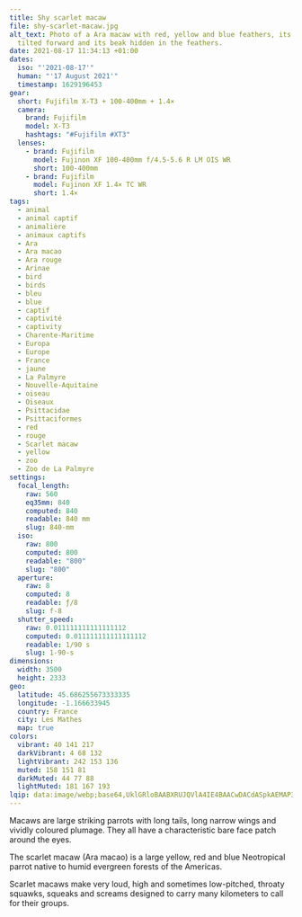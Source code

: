 ```yaml
---
title: Shy scarlet macaw
file: shy-scarlet-macaw.jpg
alt_text: Photo of a Ara macaw with red, yellow and blue feathers, its head
  tilted forward and its beak hidden in the feathers.
date: 2021-08-17 11:34:13 +01:00
dates:
  iso: "'2021-08-17'"
  human: "'17 August 2021'"
  timestamp: 1629196453
gear:
  short: Fujifilm X-T3 + 100-400mm + 1.4×
  camera:
    brand: Fujifilm
    model: X-T3
    hashtags: "#Fujifilm #XT3"
  lenses:
    - brand: Fujifilm
      model: Fujinon XF 100-400mm f/4.5-5.6 R LM OIS WR
      short: 100-400mm
    - brand: Fujifilm
      model: Fujinon XF 1.4× TC WR
      short: 1.4×
tags:
  - animal
  - animal captif
  - animalière
  - animaux captifs
  - Ara
  - Ara macao
  - Ara rouge
  - Arinae
  - bird
  - birds
  - bleu
  - blue
  - captif
  - captivité
  - captivity
  - Charente-Maritime
  - Europa
  - Europe
  - France
  - jaune
  - La Palmyre
  - Nouvelle-Aquitaine
  - oiseau
  - Oiseaux
  - Psittacidae
  - Psittaciformes
  - red
  - rouge
  - Scarlet macaw
  - yellow
  - zoo
  - Zoo de La Palmyre
settings:
  focal_length:
    raw: 560
    eq35mm: 840
    computed: 840
    readable: 840 mm
    slug: 840-mm
  iso:
    raw: 800
    computed: 800
    readable: "800"
    slug: "800"
  aperture:
    raw: 8
    computed: 8
    readable: ƒ/8
    slug: f-8
  shutter_speed:
    raw: 0.011111111111111112
    computed: 0.011111111111111112
    readable: 1/90 s
    slug: 1-90-s
dimensions:
  width: 3500
  height: 2333
geo:
  latitude: 45.686255673333335
  longitude: -1.166633945
  country: France
  city: Les Mathes
  map: true
colors:
  vibrant: 40 141 217
  darkVibrant: 4 68 132
  lightVibrant: 242 153 136
  muted: 158 151 81
  darkMuted: 44 77 88
  lightMuted: 181 167 193
lqip: data:image/webp;base64,UklGRloBAABXRUJQVlA4IE4BAACwDACdASpkAEMAP3G2z140sL+kqFjqK/AuCWgA1DW5fGglYmtkFPlzFjYa6AOljn9pQQU0r8Zstz9StxIvwAWJ2LX5pjXhvgKAO67IgTQHEJgM804QprNp9e+fKzfzwAcpAT4nB10Z40IMLlJKgAD+8QkkP/tcmP5Z6kHhRBemzQ76+icdqPBMH6jfKmE0Rb/TwS6/3WMNtNnE7iDSoH5nKfcPV4/y7rAxoLpQn7KToAUmegYQTwwSQVwcGRUhI6P4nrLCD8OzJxWcV00FkmnjoQhvxhYQj2ifXzIuyYHjMchnKJGB0fbuDcl60Xq8aJksW35yYQKmfI6YHZwMDhcH3SgShUpT8DjRJJ/86/o8JmzO2TuE87XbDoVFp+z8ImBm5ng62s9TkhBJYcUEqpjWhhWrDfNxxWn72Hhm174rS9qZUUfgvn3Ey0K+iQAA
---
```


Macaws are large striking parrots with long tails, long narrow wings and vividly coloured plumage. They all have a characteristic bare face patch around the eyes.

The scarlet macaw (Ara macao) is a large yellow, red and blue Neotropical parrot native to humid evergreen forests of the Americas.

Scarlet macaws make very loud, high and sometimes low-pitched, throaty squawks, squeaks and screams designed to carry many kilometers to call for their groups.
